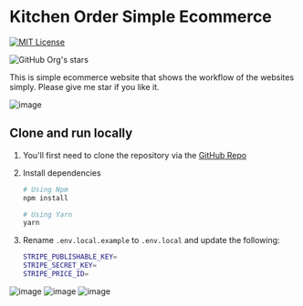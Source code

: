 
# Kitchen Order Simple Ecommerce
[![MIT License](https://img.shields.io/badge/License-MIT-green.svg)](https://choosealicense.com/licenses/mit/) 

![GitHub Org's stars](https://img.shields.io/github/stars/melodyxpot%2FKitchenOrder)


This is simple ecommerce website that shows the workflow of the websites simply.
Please give me star if you like it.


![image](https://github.com/melodyxpot/KitchenOrder/assets/53822027/2f835702-2c5b-4254-8153-7a3a31d113f9)

## Clone and run locally
1. You'll first need to clone the repository via the [GitHub Repo](https://github.com/melodyxpot/KitchenOrder)

2. Install dependencies

   ```bash
   # Using Npm
   npm install

   # Using Yarn
   yarn
   ```

3. Rename `.env.local.example` to `.env.local` and update the following:

   ```bash
   STRIPE_PUBLISHABLE_KEY=
   STRIPE_SECRET_KEY=
   STRIPE_PRICE_ID=
   ```

![image](https://github.com/melodyxpot/KitchenOrder/assets/53822027/e8fd92fe-d83c-4b69-b338-24f3d43c98e7)
![image](https://github.com/melodyxpot/KitchenOrder/assets/53822027/3e616d43-87aa-407a-afb2-0b1a1befc437)
![image](https://github.com/melodyxpot/KitchenOrder/assets/53822027/cb7137e7-d171-4bbd-a58e-309d3aaeef0c)
